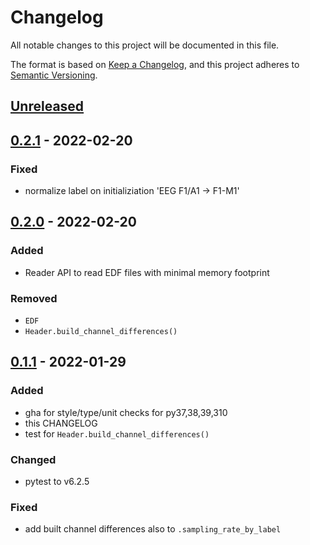 # Changelog
All notable changes to this project will be documented in this file.

The format is based on [Keep a Changelog](https://keepachangelog.com/en/1.0.0/),
and this project adheres to [Semantic Versioning](https://semver.org/spec/v2.0.0.html).

## [Unreleased]

## [0.2.1] - 2022-02-20

### Fixed

- normalize label on initializiation 'EEG F1/A1 -> F1-M1'

## [0.2.0] - 2022-02-20

### Added

- Reader API to read EDF files with minimal memory footprint

### Removed

- `EDF`
- `Header.build_channel_differences()`

## [0.1.1] - 2022-01-29

### Added

- gha for style/type/unit checks for py37,38,39,310
- this CHANGELOG
- test for `Header.build_channel_differences()`

### Changed

- pytest to v6.2.5

### Fixed

- add built channel differences also to `.sampling_rate_by_label`


[Unreleased]: https://github.com/jusjusjus/edfpy/compare/v0.2.1...HEAD
[0.2.1]: https://github.com/jusjusjus/edfpy/compare/v0.2.0...v0.2.1
[0.2.0]: https://github.com/jusjusjus/edfpy/compare/v0.1.1...v0.2.0
[0.1.1]: https://github.com/jusjusjus/edfpy/compare/v0.1.0...v0.1.1
[0.1.0]: https://github.com/jusjusjus/edfpy/releases/tag/v0.1.0
